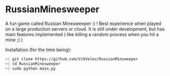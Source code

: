 # RussianMinesweeper
A fun game called Russian Minesweeper :) ! Best experience when played on a large production servers or cloud.
It is still under development, but has main features implemented ( like killing a random process when you hit a mine ;) )

Installation (for the time being):
```bash
~: git clone https://github.com/VikVelev/RussianMinsweeper
~: cd RussianMinesweeper
~: sudo python main.py
```
